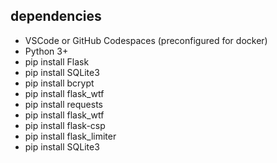 ## dependencies

- VSCode or GitHub Codespaces (preconfigured for docker)
- Python 3+
- pip install Flask
- pip install SQLite3
- pip install bcrypt
- pip install flask_wtf
- pip install requests
- pip install flask_wtf
- pip install flask-csp
- pip install flask_limiter
- pip install SQLite3
